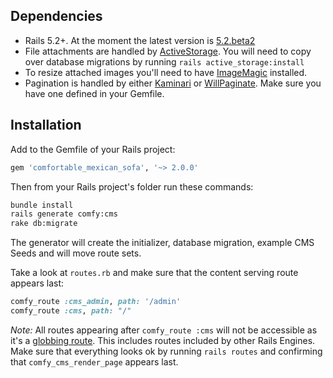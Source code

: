 ## Dependencies

* Rails 5.2+. At the moment the latest version is [5.2.beta2](https://rubygems.org/gems/rails/versions/5.2.0.beta2)
* File attachments are handled by [ActiveStorage](https://github.com/rails/rails/tree/master/activestorage). You will need to copy over database migrations by running
  `rails active_storage:install`
* To resize attached images you'll need to have [ImageMagic](http://www.imagemagick.org/script/download.php) installed.
* Pagination is handled by either [Kaminari](https://github.com/kaminari/kaminari) or [WillPaginate](https://github.com/mislav/will_paginate). Make sure you have one
  defined in your Gemfile.

## Installation

Add to the Gemfile of your Rails project:

```ruby
gem 'comfortable_mexican_sofa', '~> 2.0.0'
```

Then from your Rails project's folder run these commands:

```bash
bundle install
rails generate comfy:cms
rake db:migrate
```

The generator will create the initializer, database migration, example CMS Seeds and will move route sets.

Take a look at `routes.rb` and make sure that the content serving route appears last:

```ruby
comfy_route :cms_admin, path: '/admin'
comfy_route :cms, path: "/"
```

*Note:* All routes appearing after `comfy_route :cms` will not be accessible as it's a
[globbing route](http://guides.rubyonrails.org/routing.html#route-globbing-and-wildcard-segments). This includes routes included
by other Rails Engines. Make sure that everything looks ok by running `rails routes`
and confirming that `comfy_cms_render_page` appears last.
